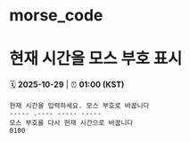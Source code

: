 # morse_code
# 현재 시간을 모스 부호 표시
<!-- MORSE_TIME_START -->
🗓️ **2025-10-29** | ⏰ **01:00 (KST)**

```
현재 시간을 입력하세요. 모스 부호로 바꿉니다
----- .---- ----- -----
모스 부호를 다시 현재 시간으로 바꿉니다
0100
```
<!-- MORSE_TIME_END -->
